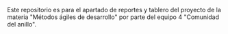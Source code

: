 Este repositorio es para el apartado de reportes y tablero del proyecto de la materia
"Métodos ágiles de desarrollo" por parte del equipo 4 "Comunidad del anillo".


